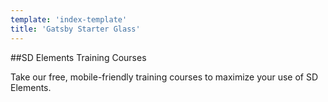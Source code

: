 ```yaml
---
template: 'index-template'
title: 'Gatsby Starter Glass'
---
```


##SD Elements Training Courses  

  
Take our free, mobile-friendly training courses to maximize your use of SD Elements.
